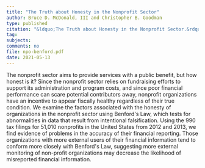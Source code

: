 ```yaml
---
title: "The Truth about Honesty in the Nonprofit Sector"
author: Bruce D. McDonald, III and Christopher B. Goodman
type: published
citation: "&ldquo;The Truth about Honesty in the Nonprofit Sector.&rdquo; <em>Public Administration Quarterly</em> 45 (2): 188-210."
tag:
subjects:
comments: no
file: npo-benford.pdf
date: 2021-05-13
---
```


The nonprofit sector aims to provide services with a public benefit, but how honest is it? Since the nonprofit sector relies on fundraising efforts to support its administration and program costs, and since poor financial performance can scare potential contributors away, nonprofit organizations have an incentive to appear fiscally healthy regardless of their true condition. We examine the factors associated with the honesty of organizations in the nonprofit sector using Benford's Law, which tests for abnormalities in data that result from intentional falsification. Using the 990 tax filings for 51,010 nonprofits in the United States from 2012 and 2013, we find evidence of problems in the accuracy of their financial reporting. Those organizations with more external users of their financial information tend to conform more closely with Benford's Law, suggesting more external monitoring of non-profit organizations may decrease the likelihood of misreported financial information.
